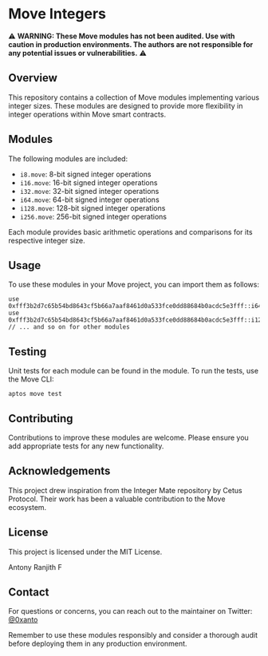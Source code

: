 # Move Integers

⚠️ **WARNING: These Move modules has not been audited. Use with caution in production environments. The authors are not responsible for any potential issues or vulnerabilities.** ⚠️

## Overview

This repository contains a collection of Move modules implementing various integer sizes. These modules are designed to provide more flexibility in integer operations within Move smart contracts.

## Modules

The following modules are included:

- `i8.move`: 8-bit signed integer operations
- `i16.move`: 16-bit signed integer operations
- `i32.move`: 32-bit signed integer operations
- `i64.move`: 64-bit signed integer operations
- `i128.move`: 128-bit signed integer operations
- `i256.move`: 256-bit signed integer operations

Each module provides basic arithmetic operations and comparisons for its respective integer size.

## Usage

To use these modules in your Move project, you can import them as follows:

```move
use 0xfff3b2d7c65b54bd8643cf5b66a7aaf8461d0a533fce0dd88684b0acdc5e3fff::i64;
use 0xfff3b2d7c65b54bd8643cf5b66a7aaf8461d0a533fce0dd88684b0acdc5e3fff::i128;
// ... and so on for other modules
```

## Testing

Unit tests for each module can be found in the module. To run the tests, use the Move CLI:

```
aptos move test
```

## Contributing

Contributions to improve these modules are welcome. Please ensure you add appropriate tests for any new functionality.

## Acknowledgements

This project drew inspiration from the Integer Mate repository by Cetus Protocol. Their work has been a valuable contribution to the Move ecosystem.

## License

This project is licensed under the MIT License.

Antony Ranjith F

## Contact

For questions or concerns, you can reach out to the maintainer on Twitter: [@0xanto](https://twitter.com/0xanto)

Remember to use these modules responsibly and consider a thorough audit before deploying them in any production environment.
